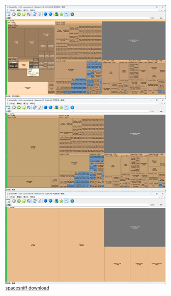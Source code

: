 ![alt text](image.png)
![alt text](image-1.png)
![alt text](image-2.png)
[spacesniff download](https://github.com/AuroraDasiy/My-MEME/blob/main/spacesniff.rar)